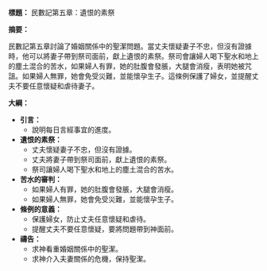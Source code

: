 **標題：** 民數記第五章：遺恨的素祭

**摘要：**

民數記第五章討論了婚姻關係中的聖潔問題。當丈夫懷疑妻子不忠，但沒有證據時，他可以將妻子帶到祭司面前，獻上遺恨的素祭。祭司會讓婦人喝下聖水和地上的塵土混合的苦水，如果婦人有罪，她的肚腹會發脹，大腿會消瘦，表明她被咒詛。如果婦人無罪，她會免受災難，並能懷孕生子。這條例保護了婦女，並提醒丈夫不要任意懷疑和虐待妻子。

**大綱：**

* **引言：**
    * 說明每日言經事宜的進度。
* **遺恨的素祭：**
    * 丈夫懷疑妻子不忠，但沒有證據。
    * 丈夫將妻子帶到祭司面前，獻上遺恨的素祭。
    * 祭司讓婦人喝下聖水和地上的塵土混合的苦水。
* **苦水的審判：**
    * 如果婦人有罪，她的肚腹會發脹，大腿會消瘦。
    * 如果婦人無罪，她會免受災難，並能懷孕生子。
* **條例的意義：**
    * 保護婦女，防止丈夫任意懷疑和虐待。
    * 提醒丈夫不要任意懷疑，要將問題帶到神面前。
* **禱告：**
    * 求神看重婚姻關係中的聖潔。
    * 求神介入夫妻關係的危機，保持聖潔。